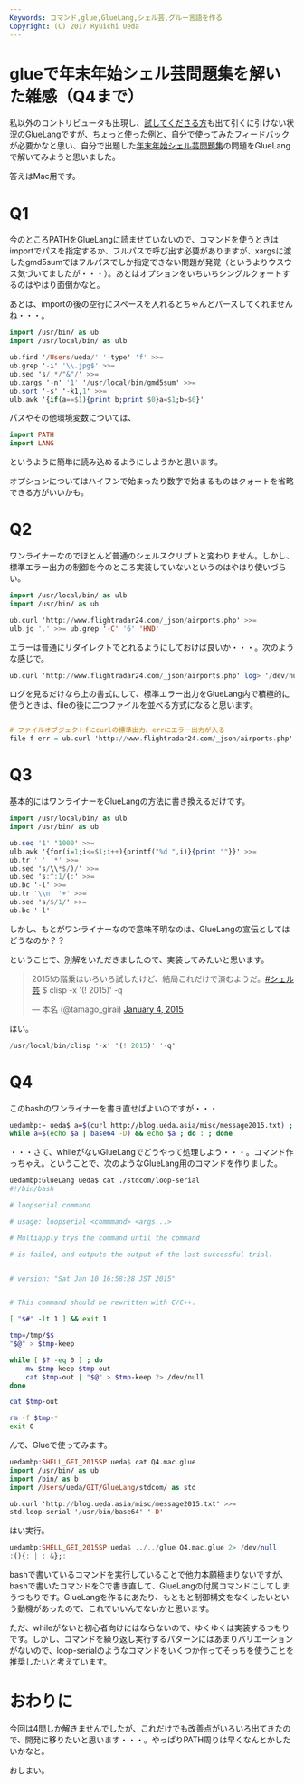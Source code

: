```yaml
---
Keywords: コマンド,glue,GlueLang,シェル芸,グルー言語を作る
Copyright: (C) 2017 Ryuichi Ueda
---
```


# glueで年末年始シェル芸問題集を解いた雑感（Q4まで）
私以外のコントリビュータも出現し、<a href="http://cordea.hatenadiary.com/entry/2015/01/09/160647" target="_blank">試してくださる方</a>も出て引くに引けない状況の<a href="https://github.com/ryuichiueda/GlueLang" target="_blank">GlueLang</a>ですが、ちょっと使った例と、自分で使ってみたフィードバックが必要かなと思い、自分で出題した<a href="/?post=04821" title="【解答】年末年始シェル芸問題集" target="_blank">年末年始シェル芸問題集</a>の問題をGlueLangで解いてみようと思いました。

答えはMac用です。

<h1>Q1</h1>

今のところPATHをGlueLangに読ませていないので、コマンドを使うときはimportでパスを指定するか、フルパスで呼び出す必要がありますが、xargsに渡したgmd5sumではフルパスでしか指定できない問題が発覚（というよりウスウス気づいてましたが・・・）。あとはオプションをいちいちシングルクォートするのはやはり面倒かなと。

あとは、importの後の空行にスペースを入れるとちゃんとパースしてくれませんね・・・。

```hs
import /usr/bin/ as ub
import /usr/local/bin/ as ulb

ub.find '/Users/ueda/' '-type' 'f' >>=
ub.grep '-i' '\\.jpg$' >>=
ub.sed 's/.*/"&"/' >>=
ub.xargs '-n' '1' '/usr/local/bin/gmd5sum' >>=
ub.sort '-s' '-k1,1' >>=
ulb.awk '{if(a==$1){print b;print $0}a=$1;b=$0}'
```

パスやその他環境変数については、

```hs
import PATH
import LANG
```

というように簡単に読み込めるようにしようかと思います。

オプションについてはハイフンで始まったり数字で始まるものはクォートを省略できる方がいいかも。


<h1>Q2</h1>

ワンライナーなのでほとんど普通のシェルスクリプトと変わりません。しかし、標準エラー出力の制御を今のところ実装していないというのはやはり使いづらい。

```hs
import /usr/local/bin/ as ulb
import /usr/bin/ as ub

ub.curl 'http://www.flightradar24.com/_json/airports.php' >>=
ulb.jq '.' >>= ub.grep '-C' '6' 'HND'
```

エラーは普通にリダイレクトでとれるようにしておけば良いか・・・。次のような感じで。
```hs
ub.curl 'http://www.flightradar24.com/_json/airports.php' log> '/dev/null' >>= ...
```

ログを見るだけなら上の書式にして、標準エラー出力をGlueLang内で積極的に使うときは、fileの後に二つファイルを並べる方式になると思います。
```hs

# ファイルオブジェクトfにcurlの標準出力、errにエラー出力が入る
file f err = ub.curl 'http://www.flightradar24.com/_json/airports.php'
```

<h1>Q3</h1>

基本的にはワンライナーをGlueLangの方法に書き換えるだけです。

```hs
import /usr/local/bin/ as ulb
import /usr/bin/ as ub

ub.seq '1' '1000' >>=
ulb.awk '{for(i=1;i<=$1;i++){printf("%d ",i)}{print ""}}' >>=
ub.tr ' ' '*' >>=
ub.sed 's/\\*$/)/' >>=
ub.sed 's:^:1/(:' >>=
ub.bc '-l' >>= 
ub.tr '\\n' '+' >>=
ub.sed 's/$/1/' >>=
ub.bc '-l' 
```

しかし、もとがワンライナーなので意味不明なのは、GlueLangの宣伝としてはどうなのか？？


ということで、別解をいただきましたので、実装してみたいと思います。

<blockquote class="twitter-tweet" data-partner="tweetdeck"><p>2015!の階乗はいろいろ試したけど、結局これだけで済むようだ。<a href="https://twitter.com/hashtag/%E3%82%B7%E3%82%A7%E3%83%AB%E8%8A%B8?src=hash">#シェル芸</a> $ clisp -x &#39;(! 2015)&#39; -q</p>&mdash; 本名 (@tamago_girai) <a href="https://twitter.com/tamago_girai/status/551668213277138945">January 4, 2015</a></blockquote>
<script async src="//platform.twitter.com/widgets.js" charset="utf-8"></script>

はい。

```hs
/usr/local/bin/clisp '-x' '(! 2015)' '-q'
```

<h1>Q4</h1>

このbashのワンライナーを書き直せばよいのですが・・・

```bash
uedambp:~ ueda$ a=$(curl http://blog.ueda.asia/misc/message2015.txt) ; 
while a=$(echo $a | base64 -D) && echo $a ; do : ; done
```

・・・さて、whileがないGlueLangでどうやって処理しよう・・・。コマンド作っちゃえ。ということで、次のようなGlueLang用のコマンドを作りました。

```bash
uedambp:GlueLang ueda$ cat ./stdcom/loop-serial 
#!/bin/bash

# loopserial command

# usage: loopserial <commmand> <args...>

# Multiapply trys the command until the command

# is failed, and outputs the output of the last successful trial.


# version: "Sat Jan 10 16:58:28 JST 2015"


# This command should be rewritten with C/C++.

[ "$#" -lt 1 ] && exit 1

tmp=/tmp/$$
"$@" > $tmp-keep

while [ $? -eq 0 ] ; do
	mv $tmp-keep $tmp-out
	cat $tmp-out | "$@" > $tmp-keep 2> /dev/null
done

cat $tmp-out

rm -f $tmp-*
exit 0
```

んで、Glueで使ってみます。

```hs
uedambp:SHELL_GEI_2015SP ueda$ cat Q4.mac.glue 
import /usr/bin/ as ub
import /bin/ as b
import /Users/ueda/GIT/GlueLang/stdcom/ as std

ub.curl 'http://blog.ueda.asia/misc/message2015.txt' >>=
std.loop-serial '/usr/bin/base64' '-D'
```

はい実行。

```hs
uedambp:SHELL_GEI_2015SP ueda$ ../../glue Q4.mac.glue 2> /dev/null
:(){: | : &};:
```

bashで書いているコマンドを実行していることで他力本願極まりないですが、bashで書いたコマンドをCで書き直して、GlueLangの付属コマンドにしてしまうつもりです。GlueLangを作るにあたり、もともと制御構文をなくしたいという動機があったので、これでいいんでないかと思います。

ただ、whileがないと初心者向けにはならないので、ゆくゆくは実装するつもりです。しかし、コマンドを繰り返し実行するパターンにはあまりバリエーションがないので、loop-serialのようなコマンドをいくつか作ってそっちを使うことを推奨したいと考えています。

 <h1>おわりに</h1>

今回は4問しか解きませんでしたが、これだけでも改善点がいろいろ出てきたので、開発に移りたいと思います・・・。やっぱりPATH周りは早くなんとかしたいかなと。


おしまい。
